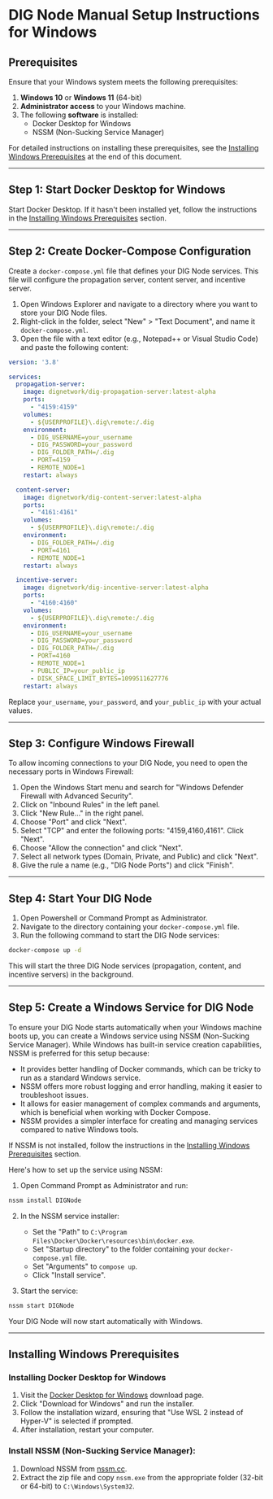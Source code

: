 # DIG Node Manual Setup Instructions for Windows

## Prerequisites

Ensure that your Windows system meets the following prerequisites:
1. **Windows 10** or **Windows 11** (64-bit)
2. **Administrator access** to your Windows machine.
3. The following **software** is installed:
   - Docker Desktop for Windows
   - NSSM (Non-Sucking Service Manager)

For detailed instructions on installing these prerequisites, see the [Installing Windows Prerequisites](#installing-windows-prerequisites) at the end of this document.

---

## Step 1: Start Docker Desktop for Windows

Start Docker Desktop. If it hasn't been installed yet, follow the instructions in the [Installing Windows Prerequisites](#installing-windows-prerequisites) section.

---

## Step 2: Create Docker-Compose Configuration

Create a `docker-compose.yml` file that defines your DIG Node services. This file will configure the propagation server, content server, and incentive server.

1. Open Windows Explorer and navigate to a directory where you want to store your DIG Node files.
2. Right-click in the folder, select "New" > "Text Document", and name it `docker-compose.yml`.
3. Open the file with a text editor (e.g., Notepad++ or Visual Studio Code) and paste the following content:

```yaml
version: '3.8'

services:
  propagation-server:
    image: dignetwork/dig-propagation-server:latest-alpha
    ports:
      - "4159:4159"
    volumes:
      - ${USERPROFILE}\.dig\remote:/.dig
    environment:
      - DIG_USERNAME=your_username
      - DIG_PASSWORD=your_password
      - DIG_FOLDER_PATH=/.dig
      - PORT=4159
      - REMOTE_NODE=1
    restart: always

  content-server:
    image: dignetwork/dig-content-server:latest-alpha
    ports:
      - "4161:4161"
    volumes:
      - ${USERPROFILE}\.dig\remote:/.dig
    environment:
      - DIG_FOLDER_PATH=/.dig
      - PORT=4161
      - REMOTE_NODE=1
    restart: always

  incentive-server:
    image: dignetwork/dig-incentive-server:latest-alpha
    ports:
      - "4160:4160"
    volumes:
      - ${USERPROFILE}\.dig\remote:/.dig
    environment:
      - DIG_USERNAME=your_username
      - DIG_PASSWORD=your_password
      - DIG_FOLDER_PATH=/.dig
      - PORT=4160
      - REMOTE_NODE=1
      - PUBLIC_IP=your_public_ip
      - DISK_SPACE_LIMIT_BYTES=1099511627776
    restart: always
```

Replace `your_username`, `your_password`, and `your_public_ip` with your actual values.

---

## Step 3: Configure Windows Firewall

To allow incoming connections to your DIG Node, you need to open the necessary ports in Windows Firewall:

1. Open the Windows Start menu and search for "Windows Defender Firewall with Advanced Security".
2. Click on "Inbound Rules" in the left panel.
3. Click "New Rule..." in the right panel.
4. Choose "Port" and click "Next".
5. Select "TCP" and enter the following ports: "4159,4160,4161". Click "Next".
6. Choose "Allow the connection" and click "Next".
7. Select all network types (Domain, Private, and Public) and click "Next".
8. Give the rule a name (e.g., "DIG Node Ports") and click "Finish".

---

## Step 4: Start Your DIG Node

1. Open Powershell or Command Prompt as Administrator.
2. Navigate to the directory containing your `docker-compose.yml` file.
3. Run the following command to start the DIG Node services:

```cmd
docker-compose up -d
```

This will start the three DIG Node services (propagation, content, and incentive servers) in the background.

---

## Step 5: Create a Windows Service for DIG Node

To ensure your DIG Node starts automatically when your Windows machine boots up, you can create a Windows service using NSSM (Non-Sucking Service Manager). While Windows has built-in service creation capabilities, NSSM is preferred for this setup because:

- It provides better handling of Docker commands, which can be tricky to run as a standard Windows service.
- NSSM offers more robust logging and error handling, making it easier to troubleshoot issues.
- It allows for easier management of complex commands and arguments, which is beneficial when working with Docker Compose.
- NSSM provides a simpler interface for creating and managing services compared to native Windows tools.

If NSSM is not installed, follow the instructions in the [Installing Windows Prerequisites](#installing-windows-prerequisites) section.

Here's how to set up the service using NSSM:

1. Open Command Prompt as Administrator and run:

```cmd
nssm install DIGNode
```

2. In the NSSM service installer:
   - Set the "Path" to `C:\Program Files\Docker\Docker\resources\bin\docker.exe`.
   - Set "Startup directory" to the folder containing your `docker-compose.yml` file.
   - Set "Arguments" to `compose up`.
   - Click "Install service".

3. Start the service:

```cmd
nssm start DIGNode
```

Your DIG Node will now start automatically with Windows.

---

## Installing Windows Prerequisites

### Installing Docker Desktop for Windows

1. Visit the [Docker Desktop for Windows](https://www.docker.com/products/docker-desktop) download page.
2. Click "Download for Windows" and run the installer.
3. Follow the installation wizard, ensuring that "Use WSL 2 instead of Hyper-V" is selected if prompted.
4. After installation, restart your computer.


### Install NSSM (Non-Sucking Service Manager):

1. Download NSSM from [nssm.cc](https://nssm.cc/download).
2. Extract the zip file and copy `nssm.exe` from the appropriate folder (32-bit or 64-bit) to `C:\Windows\System32`.